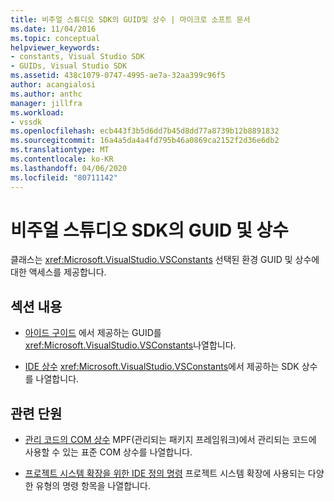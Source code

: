 ```yaml
---
title: 비주얼 스튜디오 SDK의 GUID및 상수 | 마이크로 소프트 문서
ms.date: 11/04/2016
ms.topic: conceptual
helpviewer_keywords:
- constants, Visual Studio SDK
- GUIDs, Visual Studio SDK
ms.assetid: 438c1079-0747-4995-ae7a-32aa399c96f5
author: acangialosi
ms.author: anthc
manager: jillfra
ms.workload:
- vssdk
ms.openlocfilehash: ecb443f3b5d6dd7b45d8dd77a8739b12b8891832
ms.sourcegitcommit: 16a4a5da4a4fd795b46a0869ca2152f2d36e6db2
ms.translationtype: MT
ms.contentlocale: ko-KR
ms.lasthandoff: 04/06/2020
ms.locfileid: "80711142"
---
```

# <a name="guids-and-constants-in-the-visual-studio-sdk"></a>비주얼 스튜디오 SDK의 GUID 및 상수
클래스는 <xref:Microsoft.VisualStudio.VSConstants> 선택된 환경 GUID 및 상수에 대한 액세스를 제공합니다.

## <a name="in-this-section"></a>섹션 내용
- [아이드 구이드](../extensibility/ide-guids.md) 에서 제공하는 GUID를 <xref:Microsoft.VisualStudio.VSConstants>나열합니다.

- [IDE 상수](../extensibility/ide-constants.md) <xref:Microsoft.VisualStudio.VSConstants>에서 제공하는 SDK 상수를 나열합니다.

## <a name="related-sections"></a>관련 단원
- [관리 코드의 COM 상수](../extensibility/com-constants-in-managed-code.md) MPF(관리되는 패키지 프레임워크)에서 관리되는 코드에 사용할 수 있는 표준 COM 상수를 나열합니다.

- [프로젝트 시스템 확장을 위한 IDE 정의 명령](../extensibility/internals/ide-defined-commands-for-extending-project-systems.md) 프로젝트 시스템 확장에 사용되는 다양한 유형의 명령 항목을 나열합니다.
